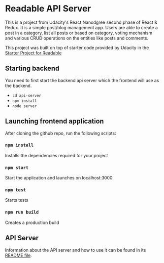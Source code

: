 # Readable API Server

This is a project from Udacity's React Nanodgree second phase of React & Redux. It is a simple post/blog management app. Users are able to create a post in a category, list all posts or based on category, voting mechanism and various CRUD operations on the entities like 
posts and comments.

This project was built on top of starter code provided by Udacity in the [Starter Project for Readable](https://github.com/udacity/reactnd-project-readable-starter)

## Starting backend

You need to first start the backend api server which the frontend will use as the backend.

- `cd api-server`
- `npm install`
- `node server`

## Launching frontend application

After cloning the github repo, run the following scripts:

### `npm install`

Installs the dependencies required for your project

### `npm start`

Start the application and launches on localhost:3000 

### `npm test`

Starts tests

### `npm run build`

Creates a production build

## API Server

Information about the API server and how to use it can be found in its [README file](api-server/README.md).
